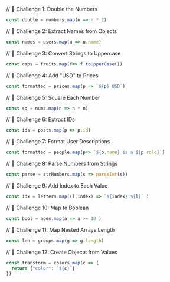 // 🔰 Challenge 1: Double the Numbers

```js
const double = numbers.map(n => n * 2)
```

// 🔁 Challenge 2: Extract Names from Objects

```js
const names = users.map(u => u.name)
```

// 🔁 Challenge 3: Convert Strings to Uppercase
```js
const caps = fruits.map(f=> f.toUpperCase())
```

// 🔁 Challenge 4: Add "USD" to Prices
```js
const formatted = prices.map(p => `${p} USD`)
```

// 🔁 Challenge 5: Square Each Number
```js
const sq = nums.map(n => n * n)
```

// 🔁 Challenge 6: Extract IDs
```js
const ids = posts.map(p => p.id)
```

// 🔁 Challenge 7: Format User Descriptions
```js
const formatted = people.map(p=> `${p.name} is a ${p.role}`)
```

// 🔁 Challenge 8: Parse Numbers from Strings
```js
const parse = strNumbers.map(s => parseInt(s))
```

// 🔁 Challenge 9: Add Index to Each Value
```js
const idx = letters.map((l,index) => `${index}:${l}` )
```

// 🔁 Challenge 10: Map to Boolean
```js
const bool = ages.map(a => a >= 18 )
```

// 🔁 Challenge 11: Map Nested Arrays Length
```js
const len = groups.map(g => g.length) 
```

// 🔁 Challenge 12: Create Objects from Values
```js
const transform = colors.map(c => {
  return {"color": `${c}`}
})
```
